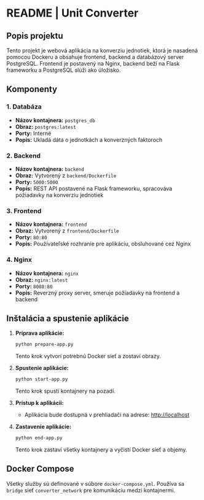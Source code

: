 # README | Unit Converter

## Popis projektu

Tento projekt je webová aplikácia na konverziu jednotiek, ktorá je nasadená pomocou Dockeru a obsahuje frontend, backend a databázový server PostgreSQL. Frontend je postavený na Nginx, backend beží na Flask frameworku a PostgreSQL slúži ako úložisko.

## Komponenty

### 1. **Databáza**

- **Názov kontajnera:** `postgres_db`
- **Obraz:** `postgres:latest`
- **Porty:** Interné
- **Popis:** Ukladá dáta o jednotkách a konverzných faktoroch

### 2. **Backend**

- **Názov kontajnera:** `backend`
- **Obraz:** Vytvorený z `backend/Dockerfile`
- **Porty:** `5000:5000`
- **Popis:** REST API postavené na Flask frameworku, spracováva požiadavky na konverziu jednotiek

### 3. **Frontend**

- **Názov kontajnera:** `frontend`
- **Obraz:** Vytvorený z `frontend/Dockerfile`
- **Porty:** `80:80`
- **Popis:** Používateľské rozhranie pre aplikáciu, obsluhované cez Nginx

### 4. **Nginx**

- **Názov kontajnera:** `nginx`
- **Obraz:** `nginx:latest`
- **Porty:** `8080:80`
- **Popis:** Reverzný proxy server, smeruje požiadavky na frontend a backend

## Inštalácia a spustenie aplikácie

1. **Príprava aplikácie:**

   ```bash
   python prepare-app.py
   ```

   Tento krok vytvorí potrebnú Docker sieť a zostaví obrazy.

2. **Spustenie aplikácie:**

   ```bash
   python start-app.py
   ```

   Tento krok spustí kontajnery na pozadí.

3. **Prístup k aplikácii:**

   - Aplikácia bude dostupná v prehliadači na adrese: [http://localhost](http://localhost)

4. **Zastavenie aplikácie:**

   ```bash
   python end-app.py
   ```

   Tento krok zastaví všetky kontajnery a vyčistí Docker sieť a objemy.

## Docker Compose

Všetky služby sú definované v súbore `docker-compose.yml`. Používa sa `bridge` sieť `converter_network` pre komunikáciu medzi kontajnermi.
